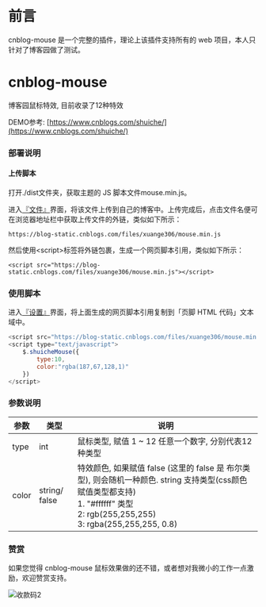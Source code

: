 # 前言
cnblog-mouse 是一个完整的插件，理论上该插件支持所有的 web 项目，本人只针对了博客园做了测试。

# cnblog-mouse
博客园鼠标特效, 目前收录了12种特效

DEMO参考: [https://www.cnblogs.com/shuiche/](https://www.cnblogs.com/shuiche/)


### 部署说明
#### 上传脚本
打开./dist文件夹，获取主题的 JS 脚本文件mouse.min.js。

进入[『文件』](https://i.cnblogs.com/Files.aspx)界面，将该文件上传到自己的博客中。上传完成后，点击文件名便可在浏览器地址栏中获取上传文件的外链，类似如下所示：

    https://blog-static.cnblogs.com/files/xuange306/mouse.min.js
    
然后使用\<script>标签将外链包裹，生成一个网页脚本引用，类似如下所示：
```
<script src="https://blog-static.cnblogs.com/files/xuange306/mouse.min.js"></script>
```

### 使用脚本
进入[『设置』](https://i.cnblogs.com/Configure.aspx)界面，将上面生成的网页脚本引用复制到「页脚 HTML 代码」文本域中。

```js
<script src="https://blog-static.cnblogs.com/files/xuange306/mouse.min.js"></script>
<script type="text/javascript">
    $.shuicheMouse({
        type:10, 
        color:"rgba(187,67,128,1)"
    })
</script>
```
### 参数说明
|参数|类型|说明|
|---|---|---|
|type| int | 鼠标类型, 赋值 1 ~ 12 任意一个数字, 分别代表12种类型 |
|color| string/ false | 特效颜色, 如果赋值 false (这里的 false 是 布尔类型), 则会随机一种颜色. string 支持类型(css颜色赋值类型都支持)<br> 1. "#ffffff" 类型 <br> 2: rgb(255,255,255) <br> 3: rgba(255,255,255, 0.8)|

### 赞赏
如果您觉得 cnblog-mouse 鼠标效果做的还不错，或者想对我微小的工作一点激励，欢迎赞赏支持。

![收款码2](https://user-images.githubusercontent.com/10776422/117404632-d9afae80-af3c-11eb-9800-e6ea8c8fe0d4.png)

